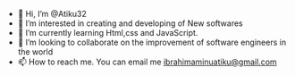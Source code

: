 - 👋 Hi, I’m @Atiku32
- 👀 I’m interested in creating and developing of New softwares
- 🌱 I’m currently learning Html,css and JavaScript.
- 💞️ I’m looking to collaborate on the improvement of software engineers in the world
- 📫 How to reach me. You can email me ibrahimaminuatiku@gmail.com 

<!---

Atiku32/Atiku32 is a ✨ special ✨ repository because its `README.md` (this file) appears on your GitHub profile.
You can click the Preview link to take a look at your changes.
--->

